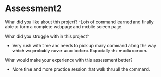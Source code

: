 # Assessment2
What did you like about this project?
-Lots of command learned and finally able to form a complete webpage and mobile screen page. 

What did you struggle with in this project?
- Very rush with time and needs to pick up many command along the way which we probably never used before. Especially the media screen.

What would make your experience with this assessment better?
- More time and more practice session that walk thru all the command.
